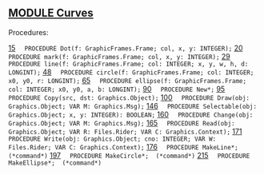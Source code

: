 
## [MODULE Curves](https://github.com/io-core/Draw/blob/main/Curves.Mod)

Procedures:

[15](https://github.com/io-core/Draw/blob/main/Curves.Mod#15) `  PROCEDURE Dot(f: GraphicFrames.Frame; col, x, y: INTEGER);`
[20](https://github.com/io-core/Draw/blob/main/Curves.Mod#20) `  PROCEDURE mark(f: GraphicFrames.Frame; col, x, y: INTEGER);`
[29](https://github.com/io-core/Draw/blob/main/Curves.Mod#29) `  PROCEDURE line(f: GraphicFrames.Frame; col: INTEGER; x, y, w, h, d: LONGINT);`
[48](https://github.com/io-core/Draw/blob/main/Curves.Mod#48) `  PROCEDURE circle(f: GraphicFrames.Frame; col: INTEGER; x0, y0, r: LONGINT);`
[65](https://github.com/io-core/Draw/blob/main/Curves.Mod#65) `  PROCEDURE ellipse(f: GraphicFrames.Frame; col: INTEGER; x0, y0, a, b: LONGINT);`
[90](https://github.com/io-core/Draw/blob/main/Curves.Mod#90) `  PROCEDURE New*;`
[95](https://github.com/io-core/Draw/blob/main/Curves.Mod#95) `  PROCEDURE Copy(src, dst: Graphics.Object);`
[100](https://github.com/io-core/Draw/blob/main/Curves.Mod#100) `  PROCEDURE Draw(obj: Graphics.Object; VAR M: Graphics.Msg);`
[146](https://github.com/io-core/Draw/blob/main/Curves.Mod#146) `  PROCEDURE Selectable(obj: Graphics.Object; x, y: INTEGER): BOOLEAN;`
[160](https://github.com/io-core/Draw/blob/main/Curves.Mod#160) `  PROCEDURE Change(obj: Graphics.Object; VAR M: Graphics.Msg);`
[165](https://github.com/io-core/Draw/blob/main/Curves.Mod#165) `  PROCEDURE Read(obj: Graphics.Object; VAR R: Files.Rider; VAR C: Graphics.Context);`
[171](https://github.com/io-core/Draw/blob/main/Curves.Mod#171) `  PROCEDURE Write(obj: Graphics.Object; cno: INTEGER; VAR W: Files.Rider; VAR C: Graphics.Context);`
[176](https://github.com/io-core/Draw/blob/main/Curves.Mod#176) `  PROCEDURE MakeLine*;  (*command*)`
[197](https://github.com/io-core/Draw/blob/main/Curves.Mod#197) `  PROCEDURE MakeCircle*;  (*command*)`
[215](https://github.com/io-core/Draw/blob/main/Curves.Mod#215) `  PROCEDURE MakeEllipse*;  (*command*)`
